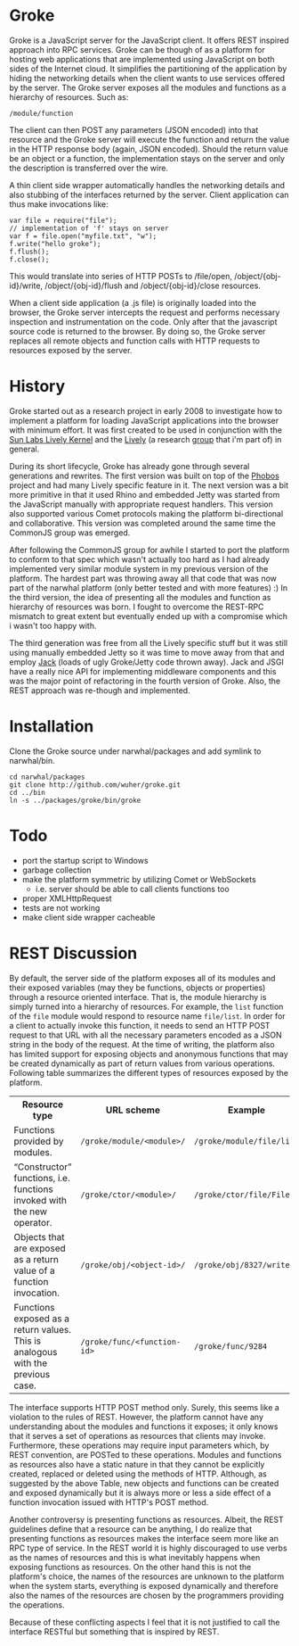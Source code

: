 Groke
=====

Groke is a JavaScript server for the JavaScript client. It offers REST
inspired approach into RPC services. Groke can be though of as a
platform for hosting web applications that are implemented using
JavaScript on both sides of the Internet cloud. It simplifies the
partitioning of the application by hiding the networking details when
the client wants to use services offered by the server. The Groke
server exposes all the modules and functions as a hierarchy of
resources. Such as:

    /module/function

The client can then POST any parameters (JSON encoded) into that
resource and the Groke server will execute the function and return the
value in the HTTP response body (again, JSON encoded). Should the
return value be an object or a function, the implementation stays on
the server and only the description is transferred over the wire.

A thin client side wrapper automatically handles the networking
details and also stubbing of the interfaces returned by the
server. Client application can thus make invocations like:

    var file = require("file");
    // implementation of 'f' stays on server
    var f = file.open("myfile.txt", "w");
    f.write("hello groke");
    f.flush();
    f.close();

This would translate into series of HTTP POSTs to /file/open,
/object/{obj-id}/write, /object/{obj-id}/flush and
/object/{obj-id}/close resources.

When a client side application (a .js file) is originally loaded into
the browser, the Groke server intercepts the request and performs
necessary inspection and instrumentation on the code. Only after that
the javascript source code is returned to the browser. By doing so,
the Groke server replaces all remote objects and function calls with
HTTP requests to resources exposed by the server.



History
=======

Groke started out as a research project in early 2008 to investigate
how to implement a platform for loading JavaScript applications into
the browser with minimum effort. It was first created to be used in
conjunction with the [Sun Labs Lively Kernel][1] and the [Lively][2]
(a research [group][3] that i'm part of) in general.

During its short lifecycle, Groke has already gone through several
generations and rewrites. The first version was built on top of the
[Phobos][4] project and had many Lively specific feature in it. The
next version was a bit more primitive in that it used Rhino and
embedded Jetty was started from the JavaScript manually with
appropriate request handlers. This version also supported various
Comet protocols making the platform bi-directional and collaborative.
This version was completed around the same time the CommonJS group was
emerged.

After following the CommonJS group for awhile I started to port the
platform to conform to that spec which wasn't actually too hard as I
had already implemented very similar module system in my previous
version of the platform. The hardest part was throwing away all that
code that was now part of the narwhal platform (only better tested and
with more features) :) In the third version, the idea of presenting
all the modules and function as hierarchy of resources was born. I
fought to overcome the REST-RPC mismatch to great extent but
eventually ended up with a compromise which i wasn't too happy
with.

The third generation was free from all the Lively specific stuff but
it was still using manually embedded Jetty so it was time to move away
from that and employ [Jack][5] (loads of ugly Groke/Jetty code thrown
away). Jack and JSGI have a really nice API for implementing
middleware components and this was the major point of refactoring in
the fourth version of Groke. Also, the REST approach was re-though and
implemented.



Installation
============

Clone the Groke source under narwhal/packages and add symlink to
narwhal/bin.

    cd narwhal/packages
    git clone http://github.com/wuher/groke.git
    cd ../bin
    ln -s ../packages/groke/bin/groke



Todo
====

- port the startup script to Windows
- garbage collection
- make the platform symmetric by utilizing Comet or WebSockets
    - i.e. server should be able to call clients functions too
- proper XMLHttpRequest
- tests are not working
- make client side wrapper cacheable



REST Discussion
===============

By default, the server side of the platform exposes all of its modules
and their exposed variables (may they be functions, objects or
properties) through a resource oriented interface. That is, the module
hierarchy is simply turned into a hierarchy of resources. For example,
the `list` function of the `file` module would respond
to resource name `file/list`. In order for a client to
actually invoke this function, it needs to send an HTTP POST request
to that URL with all the necessary parameters encoded as a JSON string
in the body of the request. At the time of writing, the platform also
has limited support for exposing objects and anonymous functions that
may be created dynamically as part of return values from various
operations. Following table summarizes the different types of
resources exposed by the platform.


<table>
  <tr>
    <th>
      Resource type
    </th>
    <th>
      URL scheme
    </th>
    <th>
      Example
    </th>
  </tr>
  <tr>
    <td>
       Functions provided by modules.
    </td>
    <td>
       <code>/groke/module/&lt;module&gt;/<function></code>
    </td>
    <td>
       <code>/groke/module/file/list</code>
    </td>
  </tr>
  <tr>
    <td>
      “Constructor” functions, i.e. functions invoked with the new operator.
    </td>
    <td>
      <code>/groke/ctor/&lt;module&gt;/<function></code>
    </td>
    <td>
      <code>/groke/ctor/file/File</code>
    </td>
  </tr>
  <tr>
    <td>
      Objects that are exposed as a return value of a function invocation.
    </td>
    <td>
      <code>/groke/obj/&lt;object-id&gt;/<property></code>
    </td>
    <td>
      <code>/groke/obj/8327/write</code>
    </td>
  </tr>
  <tr>
    <td>
      Functions exposed as a return values. 
      This is analogous with the previous case.
    </td>
    <td>
      <code>/groke/func/&lt;function-id&gt;</code>
    </td>
    <td>
      <code>/groke/func/9284</code>
    </td>
  </tr>
</table>



The interface supports HTTP POST method only. Surely, this seems like
a violation to the rules of REST. However, the platform cannot have
any understanding about the modules and functions it exposes; it only
knows that it serves a set of operations as resources that clients may
invoke. Furthermore, these operations may require input parameters
which, by REST convention, are POSTed to these operations. Modules and
functions as resources also have a static nature in that they cannot
be explicitly created, replaced or deleted using the methods of
HTTP. Although, as suggested by the above Table, new objects and
functions can be created and exposed dynamically but it is always more
or less a side effect of a function invocation issued with HTTP's POST
method.

Another controversy is presenting functions as resources. Albeit, the
REST guidelines define that a resource can be anything, I do realize
that presenting functions as resources makes the interface seem more
like an RPC type of service. In the REST world it is highly
discouraged to use verbs as the names of resources and this is what
inevitably happens when exposing functions as resources. On the other
hand this is not the platform's choice, the names of the resources are
unknown to the platform when the system starts, everything is exposed
dynamically and therefore also the names of the resources are chosen
by the programmers providing the operations.

Because of these conflicting aspects I feel that it is not justified
to call the interface RESTful but something that is inspired by REST.



[1]:http://labs.oracle.com/projects/lively/
[2]:http://lively.cs.tut.fi/
[3]:http://lively.cs.tut.fi/people.html
[4]:https://phobos.dev.java.net/
[5]:http://github.com/280north/jack
